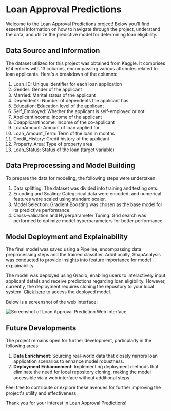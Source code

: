 # Loan Approval Predictions

Welcome to the Loan Approval Predictions project! Below you'll find essential information on how to navigate through the project, understand the data, and utilize the predictive model for determining loan eligibility.

## Data Source and Information

The dataset utilized for this project was obtained from Kaggle. It comprises 614 entries with 13 columns, encompassing various attributes related to loan applicants. Here's a breakdown of the columns:

1. Loan_ID: Unique identifier for each loan application
2. Gender: Gender of the applicant
3. Married: Marital status of the applicant
4. Dependents: Number of dependents the applicant has
5. Education: Education level of the applicant
6. Self_Employed: Whether the applicant is self-employed or not
7. ApplicantIncome: Income of the applicant
8. CoapplicantIncome: Income of the co-applicant
9. LoanAmount: Amount of loan applied for
10. Loan_Amount_Term: Term of the loan in months
11. Credit_History: Credit history of the applicant
12. Property_Area: Type of property area
13. Loan_Status: Status of the loan (target variable)

## Data Preprocessing and Model Building

To prepare the data for modeling, the following steps were undertaken:

1. Data splitting: The dataset was divided into training and testing sets.
2. Encoding and Scaling: Categorical data were encoded, and numerical features were scaled using standard scaler.
3. Model Selection: Gradient Boosting was chosen as the base model for its predictive performance.
4. Cross-validation and Hyperparameter Tuning: Grid search was performed to optimize model hyperparameters for better performance.

## Model Deployment and Explainability

The final model was saved using a Pipeline, encompassing data preprocessing steps and the trained classifier. Additionally, ShapAnalysis was conducted to provide insights into feature importance for model explainability.

The model was deployed using Gradio, enabling users to interactively input applicant details and receive predictions regarding loan eligibility. However, currently, the deployment requires cloning the repository to your local system. [Click here](http://127.0.0.1:7860) to access the deployed model.

Below is a screenshot of the web interface:

![Screenshot of Loan Approval Prediction Web Interface](https://imgur.com/a/0J2tArN)

## Future Developments

The project remains open for further development, particularly in the following areas:

1. **Data Enrichment**: Sourcing real-world data that closely mirrors loan application scenarios to enhance model robustness.
2. **Deployment Enhancement**: Implementing deployment methods that eliminate the need for local repository cloning, making the model accessible via a web interface without additional steps.

Feel free to contribute or explore these avenues for further improving the project's utility and effectiveness.

Thank you for your interest in Loan Approval Predictions!
